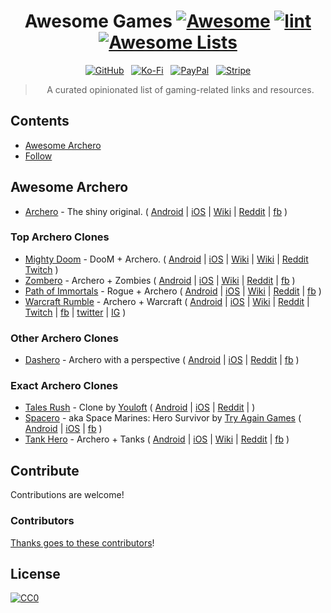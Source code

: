 <div align="center">

<!-- title -->

<!--lint ignore no-dead-urls-->

# Awesome Games [![Awesome](https://awesome.re/badge.svg)](https://awesome.re) [![lint](https://github.com/helena-o-shaw/awesome-games/actions/workflows/lint.yaml/badge.svg)](https://github.com/helena-o-shaw/awesome-games/actions/workflows/lint.yaml) [![Awesome Lists](https://srv-cdn.himpfen.io/badges/awesome-lists/awesomelists-flat.svg)](https://github.com/brandonhimpfen/awesome)

[![GitHub](https://srv-cdn.himpfen.io/badges/github/github-flat.svg)](https://github.com/sponsors/helena-o-shaw/) &nbsp; [![Ko-Fi](https://srv-cdn.himpfen.io/badges/kofi/kofi-flat.svg)](https://ko-fi.com/helena_shaw) &nbsp; [![PayPal](https://srv-cdn.himpfen.io/badges/paypal/paypal-flat.svg)](https://paypal.me/helena_shaw) &nbsp; [![Stripe](https://srv-cdn.himpfen.io/badges/stripe/stripe-flat.svg)](https://tinyurl.com/helena-o-shaw)

<!-- subtitle -->

> A curated opinionated list of gaming-related links and resources.

<!-- image -->

<!--
<a href="" target="_blank" rel="noopener noreferrer">
  <img src="" />
</a>
-->

<!-- description -->

<!-- TODO -->

</div>

<!-- TOC -->

## Contents

- [Awesome Archero](#awesome-archero)
- [Follow](#follow)

<!-- CONTENT -->

## Awesome Archero

- [Archero](https://www.habby.fun/game/detail/archero) - The shiny original.
(
[Android](https://play.google.com/store/apps/details?id=com.habby.archero) |
[iOS](https://apps.apple.com/us/app/archero/id1453651052) |
[Wiki](https://archero.fandom.com/wiki/Archero_Wiki) |
[Reddit](https://www.reddit.com/r/Archero/wiki/index/) |
[fb](https://www.facebook.com/archerogame/)
)

### Top Archero Clones

- [Mighty Doom](https://bethesda.net/en-US/game/mightydoom) - DooM + Archero.
(
[Android](https://play.google.com/store/apps/details?id=com.bethsoft.ubu) |
[iOS](https://apps.apple.com/us/app/mighty-doom/id1535673981) |
[Wiki](https://doom.fandom.com/wiki/Mighty_Doom) |
[Wiki](https://doomwiki.org/wiki/Mighty_Doom) | 
[Reddit](https://www.reddit.com/r/MightyDoom/top/?t=all)
[Twitch](https://www.twitch.tv/directory/category/mighty-doom/)
)
- [Zombero](https://aldagames.com/games/zombero) - Archero + Zombies
(
[Android](https://play.google.com/store/apps/details?id=com.aldagames.zombero.bullet.hell) |
[iOS](https://apps.apple.com/us/app/zombero-hero-shooter/id1491773702) |
[Wiki](https://apps.fandom.com/wiki/Zombero) |
[Reddit](https://www.reddit.com/r/Zombero/top/?t=all) |
[fb](https://www.facebook.com/Zombero/)
)
- [Path of Immortals](https://poi.dreamplusgames.com/) - Rogue + Archero
(
[Android](https://play.google.com/store/apps/details?id=com.mechanist.poi) |
[iOS](https://apps.apple.com/us/app/path-of-immortals-survivor/id1557623459) |
[Wiki](https://land-of-immortals.fandom.com/wiki/Path_of_the_Immortal) |
[Reddit](https://www.reddit.com/r/pathofimmortals/top/?t=all) |
[fb](https://www.facebook.com/pathofimmortals/)
)
- [Warcraft Rumble](https://warcraftrumble.blizzard.com/) - Archero + Warcraft
(
[Android](https://play.google.com/store/apps/details?id=com.blizzard.arc) |
[iOS](https://apps.apple.com/us/app/warcraft-rumble/id1600575058) |
[Wiki](https://wowpedia.fandom.com/wiki/Warcraft_Rumble) |
[Reddit](https://www.reddit.com/r/warcraftrumble/top/?t=all) |
[Twitch](https://www.twitch.tv/directory/category/warcraft-arclight-rumble) |
[fb](https://www.facebook.com/WarcraftRumble/) |
[twitter](https://twitter.com/warcraftrumble) |
[IG](https://www.instagram.com/warcraftrumble/)
)


### Other Archero Clones

- [Dashero](https://www.treflegame.com/portfolio.html#dashero) - Archero with a perspective
(
[Android](https://play.google.com/store/apps/details?id=com.trefle.dashero) |
[iOS](https://apps.apple.com/us/app/legend-heroes-nonstop-combo/id1504030024) |
[Reddit](https://www.reddit.com/r/dasherogame/top/?t=all) |
[fb](https://www.facebook.com/DasheroGame/)
)

### Exact Archero Clones

- [Tales Rush]() - Clone by [Youloft](https://game.youloft.com/#/about)
(
[Android](https://play.google.com/store/apps/details?id=com.xchange.talesrush) |
[iOS](https://apps.apple.com/us/app/tales-rush/id1483719548) |
[Reddit](https://www.reddit.com/r/Talesrush/top/?t=all) |
)
- [Spacero]() - aka Space Marines: Hero Survivor by [Try Again Games](https://www.tryagaingamestudio.com/)
(
[Android](https://play.google.com/store/apps/details?id=com.tryagaingamestudio.spacelanders) |
[iOS](https://apps.apple.com/us/app/space-marines-hero-survivor/id1497499124) |
[fb](https://www.facebook.com/spacelandersgame/)
)
- [Tank Hero](https://en.bettagames.com/) - Archero + Tanks
(
[Android](https://play.google.com/store/apps/details?id=com.tankgame.tankhero.en) |
[iOS](https://apps.apple.com/us/app/tank-hero-the-fight-begins/id1481316255) |
[Wiki](https://tankhero.fandom.com/wiki/TankHero_Wiki) |
[Reddit](https://www.reddit.com/r/tankhero/) |
[fb](https://www.facebook.com/p/Tank-Hero-100063724833851/)
)


<!-- TODO:

+ Combat Quest
+ Idle Breaker
+ Arcade Hunter
+ BiuBiu Tales Heroes Rush
+ Archer Girl
+ Tank Hero
+ Hunter: Master of Arrow
+ Bow Hero
+ Bow Land

# Close Archero Clones

* Dragono
* Archaya
* Archer Hunter

? 
, Butchero, Byebye Monster, Archer Adventure
Heroics Archero Adventures, Wizard Legend, , Super Duper, , 
Evil Shooter, Hit and Run, ByeBye Monster, Magicians Apprentice, Ninja Story
Super Duper (early access), Shooting League: Bounty Hunter (early access)
Zombie Attack: Survival, Zombies: Shooting Attack Survival
Hero Rush, Impossible Space, , Crazy Wildling
Monster Killer, Lunch Hero, 
Weapon Masters: Rougelike, Mecha , The Adventure: Pocket Journey
Arrow Shooting Battle Game 3D, Archery Hero: The Next Generation
Crazy Wildling, Heroics, Super Clone, Jackal Squad
, 

https://play.google.com/store/apps/collection/cluster?gsr=SjtqGEUva0JQc2pEeHY2K1NmLzgra1ZFelE9PcICHgoWChJjb20ubXliby5kb29tc2xhbmQQBxgIMAE4AA%3D%3D:S:ANO1ljI6s9A

- [?]() - Archero + ?
(
[Android]() |
[iOS]() |
[Wiki]() |
[Reddit]() |
[fb]()
)

-->

<!-- END CONTENT -->

## Contribute

Contributions are welcome!

### Contributors

[Thanks goes to these contributors](https://github.com/helena-o-shaw/awesome-games/graphs/contributors)!

## License

[![CC0](https://mirrors.creativecommons.org/presskit/buttons/88x31/svg/by-sa.svg)](http://creativecommons.org/licenses/by-sa/4.0/)
